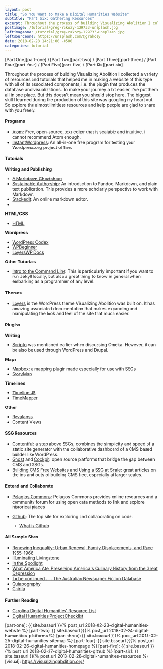 ```yaml
---
layout: post
title: "So You Want to Make a Digital Humanities Website"
subtitle: "Part Six: Gathering Resources"
excerpt: Throughout the process of building Visualizing Abolition I collected a variety of resources and tutorials that helped me in making a website of this type with all of its associated components, i.e. the plugin that produces the database and visualizations. To make your journey a bit easier, I've put them all in one place.
postimage: /tutorial/greg-rakozy-129733-unsplash.jpg
leftimageone: /tutorial/greg-rakozy-129733-unsplash.jpg
leftsourceone: https://unsplash.com/@grakozy
date: 2018-02-28 14:21:00 -0500
categories: tutorial
---
```

[Part One][part-one] / [Part Two][part-two] / [Part Three][part-three] / [Part Four][part-four] / [Part Five][part-five] / [Part Six][part-six]

Throughout the process of building Visualizing Abolition I collected a variety of resources and tutorials that helped me in making a website of this type with all of its associated components, i.e. the plugin that produces the database and visualizations. To make your journey a bit easier, I've put them all in one place. But this doesn't mean you should stop here. The biggest skill I learned during the production of this site was googling my heart out. So explore the almost limitless resources and help people are glad to share with you freely.

#### Programs

* [Atom](https://atom.io): Free, open-source, text editor that is scalable and intuitive. I cannot recommend Atom enough.
* [InstantWordpress](https://instantwp.com): An all-in-one free program for testing your Wordpress.org project offline.

#### Tutorials

**Writing and Publishing**

* [A Markdown Cheatsheet](https://github.com/adam-p/markdown-here/wiki/Markdown-Cheatsheet)
* [Sustainable Authorship](https://programminghistorian.org/lessons/sustainable-authorship-in-plain-text-using-pandoc-and-markdown): An introduction to Pandoc, Markdown, and plain text publication. This provides a more scholarly perspective to work with Markdown.
* [Stackedit](https://stackedit.io/): An online markdown editor.
*

**HTML/CSS**

* [HTML](https://programminghistorian.org/lessons/viewing-html-files)

**Wordpress**

* [WordPress Codex](https://codex.wordpress.org)
* [WPBeginner](https://www.wpbeginner.com)
* [LayersWP Docs](https://docs.layerswp.com)

**Other Tutorials**

* [Intro to the Command Line](https://programminghistorian.org/lessons/intro-to-powershell): This is particularly important if you want to run Jekyll locally, but also a great thing to know in general when embarking as a programmer of any level.

#### Themes

* [Layers](https://layerswp.com) is the WordPress theme Visualizing Abolition was built on. It has amazing associated documentation that makes expanding and manipulating the look and feel of the site that much easier.

#### Plugins

**Writing**

* [Scripto](http://scripto.org/) was mentioned earlier when discussing Omeka. However, it can be also be used through WordPress and Drupal.

**Maps**

* [Mapbox](https://www.mapbox.com/): a mapping plugin made especially for use with SSGs
* [StoryMap](https://storymap.knightlab.com/)

**Timelines**

* [Timeline JS](https://timeline.knightlab.com/)
* [TimeMapper](http://timemapper.okfnlabs.org/)

**Other**

* [Revalanssi](link)
* [Content Views](link)

#### SSG Resources

* [Contentful](https://www.contentful.com/r/knowledgebase/contentful-api-cms-static-site-generators/): a step above SSGs, combines the simplicity and speed of a static site generator with the collaborative dashboard of a CMS based builder like WordPress.
* [Ghost](https://ghost.org/features/) and [Cockpit](https://getcockpit.com/): open source platforms that bridge the gap between CMS and SSGs.
* [Building CMS Free Websites](https://developmentseed.org/blog/2012/07/27/build-cms-free-websites/) and [Using a SSG at Scale](https://www.smashingmagazine.com/2016/08/using-a-static-site-generator-at-scale-lessons-learned/): great articles on the ins and outs of building CMS free, especially at larger scales.

#### Extend and Collaborate

* [Pelagios Commons](http://commons.pelagios.org/): Pelagios Commons provides online resources and a community forum for using open data methods to link and explore historical places
* [Github](https://github.com/): The top site for exploring and collaborating on code.

    * [What is Github](https://www.howtogeek.com/180167/htg-explains-what-is-github-and-what-do-geeks-use-it-for/)

#### All Sample Sites

* [Renewing Inequality: Urban Renewal, Family Displacements, and Race 1955-1966](http://dsl.richmond.edu/panorama/renewal/)
* [Illuminating Livingstone](http://livingstoneonline.org/)
* [In the Spotlight](https://www.libcrowds.com/collection/playbills)
* [What America Ate: Preserving America's Culinary History from the Great Depression](http://whatamericaate.org/index.php)
* [To be continued . . . The Australian Newspaper Fiction Database](http://cdhrdatasys.anu.edu.au/tobecontinued/)
* [Quiapography](https://updigitalhumanities.wixsite.com/quiapography)
* [Chirila](http://chirila.yale.edu/)

#### Further Reading

* [Carolina Digital Humanities' Resource List](https://cdh.unc.edu/resources/tools/)
* [Digital Humanities Project Checklist](http://humanidadesdigitales.net/evaluacion/eng/)


[wordpress]: https://wordpress.org/
[jekyll]:   https://jekyllrb.com/
[part-one]: {{ site.baseurl }}{% post_url 2018-02-23-digital-humanities-website %}
[part-two]: {{ site.baseurl }}{% post_url 2018-02-24-digital-humanities-platforms %}
[part-three]: {{ site.baseurl }}{% post_url 2018-02-25-digital-humanities-sitemap %}
[part-four]: {{ site.baseurl }}{% post_url 2018-02-26-digital-humanities-homepage %}
[part-five]: {{ site.baseurl }}{% post_url 2018-02-27-digital-humanities-github %}
[part-six]: {{ site.baseurl }}{% post_url 2018-02-28-digital-humanities-resources %}
[visual]: https://visualizingabolition.org/
